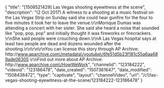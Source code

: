{
    "title": "[1508521429] Las Vegas shooting eyewitness at the scene",
    "description": "(2 Oct 2017) A witness to a shooting at a music festival on the Las Vegas Strip on Sunday said she could hear gunfire for the four to five minutes it took her to leave the venue.\r\nMonique Dumas was attending a concert with her sister. She said she heard a noise that sounded like \"pop, pop, pop\" and initially thought it was fireworks or firecrackers. \r\nShe said people were crouching down.\r\nA Las Vegas hospital says at least two people are dead and dozens wounded after the shooting.\r\n\r\n\r\nYou can license this story through AP Archive: http:\/\/www.aparchive.com\/metadata\/youtube\/6fe51d5b23f181c55a6aa689ade06305 \r\nFind out more about AP Archive: http:\/\/www.aparchive.com\/HowWeWork",
    "channelid": "123184222",
    "videoid": "123186478",
    "date_created": "1507361647",
    "date_modified": "1508436472",
    "type": "captivate",
    "layout": "channelVideo",
    "url": "\/c1\/las-vegas-shooting-eyewitness-at-the-scene\/123184222-123186478"
}